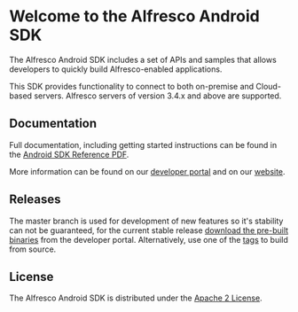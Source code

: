 Welcome to the Alfresco Android SDK
===================================

The Alfresco Android SDK includes a set of APIs and samples that allows developers to quickly build Alfresco-enabled applications. 

This SDK provides functionality to connect to both on-premise and Cloud-based servers. Alfresco servers of version 3.4.x and above are supported. 

Documentation
-------------

Full documentation, including getting started instructions can be found in the [Android SDK Reference PDF](https://developer.alfresco.com/resources/alfresco/pdf/AndroidSDKReference-v1.0.pdf). 

More information can be found on our [developer portal](http://developer.alfresco.com/mobile) and on our [website](http://www.alfresco.com/products/mobile).


Releases
--------

The master branch is used for development of new features so it's stability can not be guaranteed, for the current stable release 
[download the pre-built binaries](https://developer.alfresco.com/resources/alfresco/downloads/alfresco-android-sdk.zip) from the developer portal. 
Alternatively, use one of the [tags](https://github.com/Alfresco/alfresco-android-sdk/tags) to build from source.


License
-------

The Alfresco Android SDK is distributed under the [Apache 2 License](http://www.apache.org/licenses/LICENSE-2.0.html).
